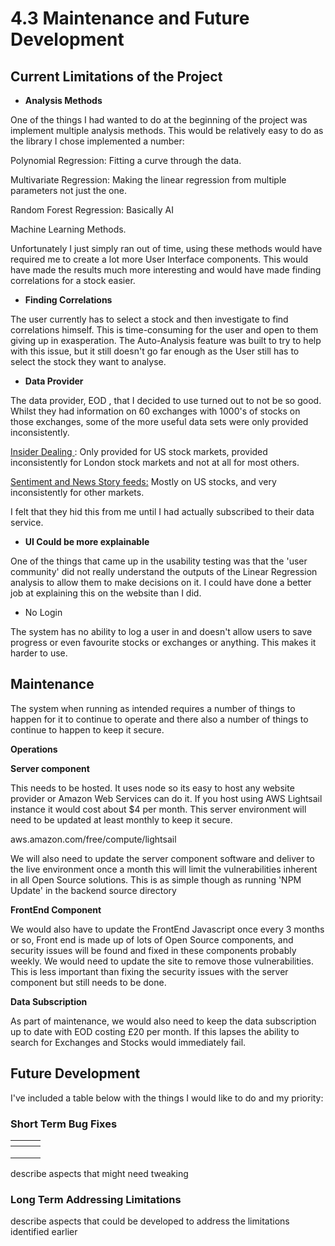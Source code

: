 # 4.3 Maintenance and Future Development

## Current Limitations of the Project

* **Analysis Methods**

One of the things I had wanted to do at the beginning of the project was implement multiple analysis methods. This would be relatively easy to do as the library I chose implemented a number:

Polynomial Regression: Fitting a curve through the data.

Multivariate Regression: Making the linear regression from multiple parameters not just the one.

Random Forest Regression: Basically AI&#x20;

Machine Learning Methods.

Unfortunately I just simply ran out of time, using these methods would have required me to create a lot more User Interface components. This would have made the results much more interesting and would have made finding correlations for a stock easier.

* **Finding Correlations**

The user currently has to select a stock and then investigate to find correlations himself. This is time-consuming for the user and open to them giving up in exasperation. The Auto-Analysis feature was built to try to help with this issue, but it still doesn't go far enough as the User still has to select the stock they want to analyse.

* **Data Provider**

The data provider, EOD , that I decided to use turned out to not be so good. Whilst they had information on 60 exchanges with 1000's of stocks on those exchanges,  some of the more useful data sets were only provided inconsistently.

[Insider Dealing ](https://mobitech-sheffield.co.uk/): Only provided for US stock markets, provided inconsistently for London stock markets and not at all for most others.

[Sentiment and News Story feeds:](https://mobitech-sheffield.co.uk/)  Mostly on US stocks, and very inconsistently for other markets.

I felt that they hid this from me until I had actually subscribed to their data service.

* **UI Could be more explainable**

One of the things that came up in the usability testing was that the 'user community' did not really understand the outputs of the Linear Regression analysis to allow them to make decisions on it. I could have done a better job at explaining this on the website than I did.

* No Login

The system has no ability to log a user in and doesn't allow users to save progress or even favourite stocks or exchanges or anything. This makes it harder to use.

## Maintenance

The system when running as intended requires a number of things to happen for it to continue to operate and there also a number of things to continue to happen to keep it secure.

**Operations**

**Server component**&#x20;

This needs to be hosted. It uses node so its easy to host any website provider or Amazon Web Services can do it. If you host using AWS Lightsail instance it would cost about $4 per month. This server environment will need to be updated at least monthly to keep it secure.

aws.amazon.com/free/compute/lightsail

We will also need to update the server component software and deliver to the live environment once a month this will limit the vulnerabilities inherent in all Open Source solutions. This is as simple though as running 'NPM Update' in the backend source directory

**FrontEnd Component**

We would also have to update the FrontEnd Javascript once every 3 months or so, Front end is made up of lots of Open Source components, and security issues will be found and fixed in these components probably weekly. We would need to update the site to remove those vulnerabilities. This is less important than fixing the security issues with the server component but still needs to be done.

**Data Subscription**

As part of maintenance, we would also need to keep the data subscription up to date with EOD costing £20 per month. If this lapses the ability to search for Exchanges and Stocks would immediately fail.





## Future Development

I've included a table below with the things I would like to do and my priority:

### Short Term Bug Fixes



<table data-full-width="true"><thead><tr><th></th><th></th><th></th></tr></thead><tbody><tr><td></td><td></td><td></td></tr><tr><td></td><td></td><td></td></tr><tr><td></td><td></td><td></td></tr></tbody></table>



describe aspects that might need tweaking

### Long Term Addressing Limitations

describe aspects that could be developed to address the limitations identified earlier
